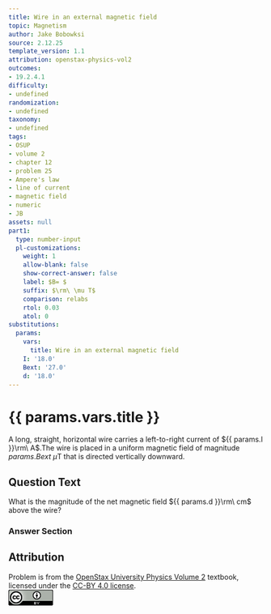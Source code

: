 ```yaml
---
title: Wire in an external magnetic field
topic: Magnetism
author: Jake Bobowksi
source: 2.12.25
template_version: 1.1
attribution: openstax-physics-vol2
outcomes:
- 19.2.4.1
difficulty:
- undefined
randomization:
- undefined
taxonomy:
- undefined
tags:
- OSUP
- volume 2
- chapter 12
- problem 25
- Ampere's law
- line of current
- magnetic field
- numeric
- JB
assets: null
part1:
  type: number-input
  pl-customizations:
    weight: 1
    allow-blank: false
    show-correct-answer: false
    label: $B= $
    suffix: $\rm\ \mu T$
    comparison: relabs
    rtol: 0.03
    atol: 0
substitutions:
  params:
    vars:
      title: Wire in an external magnetic field
    I: '18.0'
    Bext: '27.0'
    d: '18.0'
---
```

# {{ params.vars.title }}
A long, straight, horizontal wire carries a left-to-right current of ${{ params.I }}\rm\ A$.The wire is placed in a uniform magnetic field of magnitude ${{ params.Bext }}~\mu\mathrm{T}$ that is directed vertically downward.
## Question Text

What is the magnitude of the net magnetic field ${{ params.d }}\rm\ cm$ above the wire?

### Answer Section

## Attribution

Problem is from the [OpenStax University Physics Volume 2](https://openstax.org/details/books/university-physics-volume-2) textbook, licensed under the [CC-BY 4.0 license](https://creativecommons.org/licenses/by/4.0/).<br>![Image representing the Creative Commons 4.0 BY license.](https://raw.githubusercontent.com/firasm/bits/master/by.png)